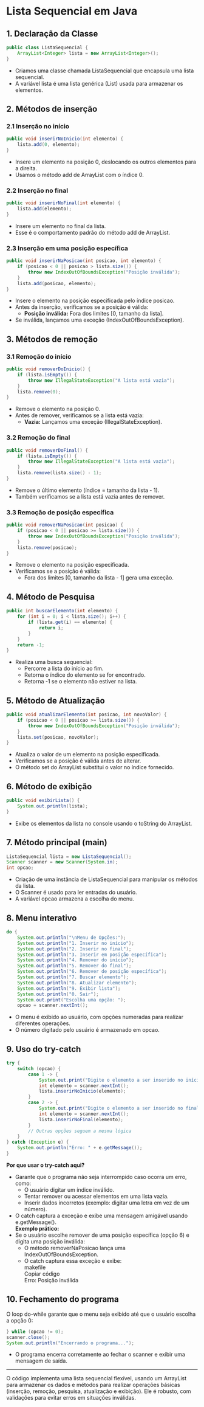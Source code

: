 # Lista Sequencial em Java

## 1. **Declaração da Classe**
```java
public class ListaSequencial {
    ArrayList<Integer> lista = new ArrayList<Integer>();
}
````
* Criamos uma classe chamada ListaSequencial que encapsula uma lista sequencial.
* A variável lista é uma lista genérica (List<Integer>) usada para armazenar os
elementos.

## 2. **Métodos de inserção**
### 2.1 **Inserção no início**
```java
public void inserirNoInicio(int elemento) {
    lista.add(0, elemento);
}
````
* Insere um elemento na posição 0, deslocando os outros elementos para a direita.
* Usamos o método add de ArrayList com o índice 0.
### 2.2 **Inserção no final**
```java
public void inserirNoFinal(int elemento) {
    lista.add(elemento);
}
````
* Insere um elemento no final da lista.
* Esse é o comportamento padrão do método add de ArrayList.
### 2.3 **Inserção em uma posição específica**
```java
public void inserirNaPosicao(int posicao, int elemento) {
    if (posicao < 0 || posicao > lista.size()) {
        throw new IndexOutOfBoundsException("Posição inválida");
    }
    lista.add(posicao, elemento);
}
````
* Insere o elemento na posição especificada pelo índice posicao.
* Antes da inserção, verificamos se a posição é válida:
  * **Posição inválida:** Fora dos limites [0, tamanho da lista].
* Se inválida, lançamos uma exceção (IndexOutOfBoundsException).
  
## 3. **Métodos de remoção**
### 3.1 **Remoção do início**
````java
public void removerDoInicio() {
    if (lista.isEmpty()) {
        throw new IllegalStateException("A lista está vazia");
    }
    lista.remove(0);
}
````
* Remove o elemento na posição 0.
* Antes de remover, verificamos se a lista está vazia:
  * **Vazia:** Lançamos uma exceção (IllegalStateException).
### 3.2 **Remoção do final**
````java
public void removerDoFinal() {
    if (lista.isEmpty()) {
        throw new IllegalStateException("A lista está vazia");
    }
    lista.remove(lista.size() - 1);
}
````
* Remove o último elemento (índice = tamanho da lista - 1).
* Também verificamos se a lista está vazia antes de remover.
### 3.3 **Remoção de posição específica**
````java
public void removerNaPosicao(int posicao) {
    if (posicao < 0 || posicao >= lista.size()) {
        throw new IndexOutOfBoundsException("Posição inválida");
    }
    lista.remove(posicao);
}
````
* Remove o elemento na posição especificada.
* Verificamos se a posição é válida:
  * Fora dos limites [0, tamanho da lista - 1] gera uma exceção.
  
## 4. **Método de Pesquisa**
```java
public int buscarElemento(int elemento) {
    for (int i = 0; i < lista.size(); i++) {
        if (lista.get(i) == elemento) {
            return i;
        }
    }
    return -1;
}
````
* Realiza uma busca sequencial:
  * Percorre a lista do início ao fim.
  * Retorna o índice do elemento se for encontrado.
  * Retorna -1 se o elemento não estiver na lista.
  
## 5. **Método de Atualização**
```java
public void atualizarElemento(int posicao, int novoValor) {
    if (posicao < 0 || posicao >= lista.size()) {
        throw new IndexOutOfBoundsException("Posição inválida");
    }
    lista.set(posicao, novoValor);
}
````
* Atualiza o valor de um elemento na posição especificada.
* Verificamos se a posição é válida antes de alterar.
* O método set do ArrayList substitui o valor no índice fornecido.

## 6. **Método de exibição**
```java
public void exibirLista() {
    System.out.println(lista);
}
````
* Exibe os elementos da lista no console usando o toString do ArrayList.

## 7. **Método principal (main)**
```java
ListaSequencial lista = new ListaSequencial();
Scanner scanner = new Scanner(System.in);
int opcao;
````
* Criação de uma instância de ListaSequencial para manipular os métodos da lista.
* O Scanner é usado para ler entradas do usuário.
* A variável opcao armazena a escolha do menu.

## 8. **Menu interativo**
```java
do {
    System.out.println("\nMenu de Opções:");
    System.out.println("1. Inserir no início");
    System.out.println("2. Inserir no final");
    System.out.println("3. Inserir em posição específica");
    System.out.println("4. Remover do início");
    System.out.println("5. Remover do final");
    System.out.println("6. Remover de posição específica");
    System.out.println("7. Buscar elemento");
    System.out.println("8. Atualizar elemento");
    System.out.println("9. Exibir lista");
    System.out.println("0. Sair");
    System.out.print("Escolha uma opção: ");
    opcao = scanner.nextInt();
````
* O menu é exibido ao usuário, com opções numeradas para realizar diferentes operações.
* O número digitado pelo usuário é armazenado em opcao.

## 9. **Uso do try-catch**

```java
try {
    switch (opcao) {
        case 1 -> {
            System.out.print("Digite o elemento a ser inserido no início: ");
            int elemento = scanner.nextInt();
            lista.inserirNoInicio(elemento);
        }
        case 2 -> {
            System.out.print("Digite o elemento a ser inserido no final: ");
            int elemento = scanner.nextInt();
            lista.inserirNoFinal(elemento);
        }
        // Outras opções seguem a mesma lógica
    }
} catch (Exception e) {
    System.out.println("Erro: " + e.getMessage());
}
````
**Por que usar o try-catch aqui?**
* Garante que o programa não seja interrompido caso ocorra um erro, como:
  * O usuário digitar um índice inválido.
  * Tentar remover ou acessar elementos em uma lista vazia.
  * Inserir dados incorretos (exemplo: digitar uma letra em vez de um número).
* O catch captura a exceção e exibe uma mensagem amigável usando
e.getMessage().  
**Exemplo prático:**
* Se o usuário escolhe remover de uma posição específica (opção 6) e digita uma posição inválida:
  * O método removerNaPosicao lança uma IndexOutOfBoundsException.
  * O catch captura essa exceção e exibe:  
    makefile  
    Copiar código  
    Erro: Posição inválida  

## 10. **Fechamento do programa**  
O loop do-while garante que o menu seja exibido até que o usuário escolha a opção 0:
```java
} while (opcao != 0);
scanner.close();
System.out.println("Encerrando o programa...");
````
* O programa encerra corretamente ao fechar o scanner e exibir uma mensagem de
saída.
---
O código implementa uma lista sequencial flexível, usando um ArrayList para armazenar os dados e métodos para realizar operações básicas (inserção, remoção, pesquisa, atualização e exibição). Ele é robusto, com validações para evitar erros em situações inválidas.
